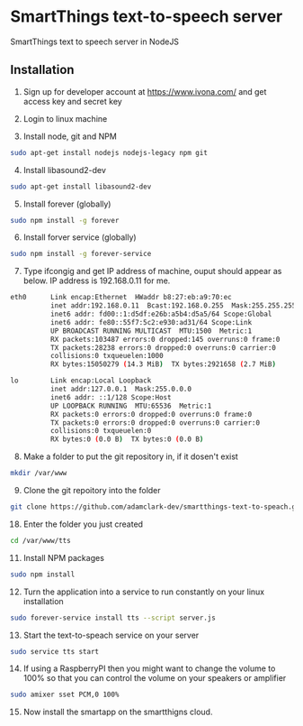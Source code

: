 # SmartThings text-to-speech server 
SmartThings text to speech server in NodeJS

## Installation
1) Sign up for developer account at https://www.ivona.com/ and get access key and secret key

2) Login to linux machine

3) Install node, git and NPM
``` bash
sudo apt-get install nodejs nodejs-legacy npm git
```

4) Install libasound2-dev
``` bash
sudo apt-get install libasound2-dev
```

5) Install forever (globally)
``` bash
sudo npm install -g forever
```

6) Install forver service (globally)
``` bash
sudo npm install -g forever-service
```

7) Type ifcongig and get IP address of machine, ouput should appear as below. IP address is 192.168.0.11 for me.
``` bash
eth0      Link encap:Ethernet  HWaddr b8:27:eb:a9:70:ec
          inet addr:192.168.0.11  Bcast:192.168.0.255  Mask:255.255.255.0
          inet6 addr: fd00::1:d5df:e26b:a5b4:d5a5/64 Scope:Global
          inet6 addr: fe80::55f7:5c2:e930:ad31/64 Scope:Link
          UP BROADCAST RUNNING MULTICAST  MTU:1500  Metric:1
          RX packets:103487 errors:0 dropped:145 overruns:0 frame:0
          TX packets:28238 errors:0 dropped:0 overruns:0 carrier:0
          collisions:0 txqueuelen:1000
          RX bytes:15050279 (14.3 MiB)  TX bytes:2921658 (2.7 MiB)

lo        Link encap:Local Loopback
          inet addr:127.0.0.1  Mask:255.0.0.0
          inet6 addr: ::1/128 Scope:Host
          UP LOOPBACK RUNNING  MTU:65536  Metric:1
          RX packets:0 errors:0 dropped:0 overruns:0 frame:0
          TX packets:0 errors:0 dropped:0 overruns:0 carrier:0
          collisions:0 txqueuelen:0
          RX bytes:0 (0.0 B)  TX bytes:0 (0.0 B)
```

8) Make a folder to put the git repository in, if it dosen't exist
``` bash
mkdir /var/www
```

9) Clone the git repoitory into the folder
``` bash
git clone https://github.com/adamclark-dev/smartthings-text-to-speach.git tts
```

18) Enter the folder you just created
``` bash
cd /var/www/tts
```

11) Install NPM packages
``` bash
sudo npm install
```

12) Turn the application into a service to run constantly on your linux installation
``` bash
sudo forever-service install tts --script server.js
```

13) Start the text-to-speach service on your server
``` bash
sudo service tts start
```

14) If using a RaspberryPI then you might want to change the volume to 100% so that you can control the volume on your speakers or amplifier
``` bash
sudo amixer sset PCM,0 100%
```

15) Now install the smartapp on the smartthigns cloud.
